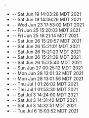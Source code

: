 .
* -- Sat Jun 19 14:03:28 MDT 2021
* -- Sat Jun 19 14:06:26 MDT 2021
* -- Wed Jun 23 17:53:02 MDT 2021
* -- Fri Jun 25 15:20:03 MDT 2021
* -- Fri Jun 25 16:21:14 MDT 2021
* -- Sat Jun 26 15:20:57 MDT 2021
* -- Sat Jun 26 15:21:01 MDT 2021
* -- Sat Jun 26 15:21:23 MDT 2021
* -- Sat Jun 26 15:21:39 MDT 2021
* -- Sat Jun 26 15:25:40 MDT 2021
* -- Sun Jun 27 00:25:12 MDT 2021
* -- Mon Jun 28 13:01:32 MDT 2021
* -- Mon Jun 28 13:01:56 MDT 2021
* -- Thu Jul  1 01:26:02 MDT 2021
* -- Thu Jul  1 01:53:30 MDT 2021
* -- Sat Jul  3 14:24:00 MDT 2021
* -- Sat Jul  3 14:31:42 MDT 2021
* -- Sat Jul  3 14:32:51 MDT 2021
* -- Tue Jul  6 15:03:52 MDT 2021
